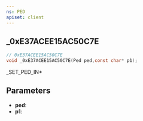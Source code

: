 ```yaml
---
ns: PED
apiset: client
---
```

## _0xE37ACEE15AC50C7E

```c
// 0xE37ACEE15AC50C7E
void _0xE37ACEE15AC50C7E(Ped ped,const char* p1);
```

_SET_PED_IN*

## Parameters
* **ped**:
* **p1**: